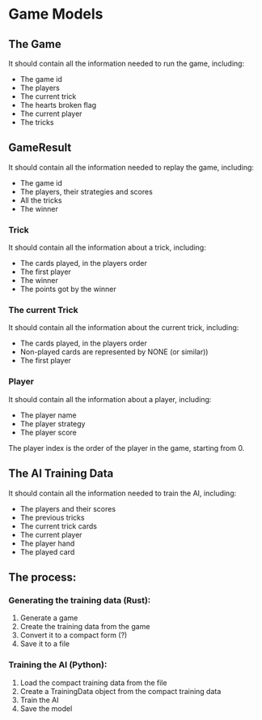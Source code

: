 # Game Models

## The Game

It should contain all the information needed to run the game, including:

- The game id
- The players
- The current trick
- The hearts broken flag
- The current player
- The tricks

## GameResult

It should contain all the information needed to replay the game, including:

- The game id
- The players, their strategies and scores
- All the tricks
- The winner

### Trick

It should contain all the information about a trick, including:

- The cards played, in the players order
- The first player
- The winner
- The points got by the winner

### The current Trick

It should contain all the information about the current trick, including:

- The cards played, in the players order
- Non-played cards are represented by NONE (or similar))
- The first player

### Player

It should contain all the information about a player, including:

- The player name
- The player strategy
- The player score

The player index is the order of the player in the game, starting from 0.

## The AI Training Data

It should contain all the information needed to train the AI, including:

- The players and their scores
- The previous tricks
- The current trick cards
- The current player
- The player hand
- The played card



## The process:

### Generating the training data (Rust):

1. Generate a game
2. Create the training data from the game
3. Convert it to a compact form (?)
4. Save it to a file

### Training the AI (Python):

1. Load the compact training data from the file
2. Create a TrainingData object from the compact training data
3. Train the AI
4. Save the model

